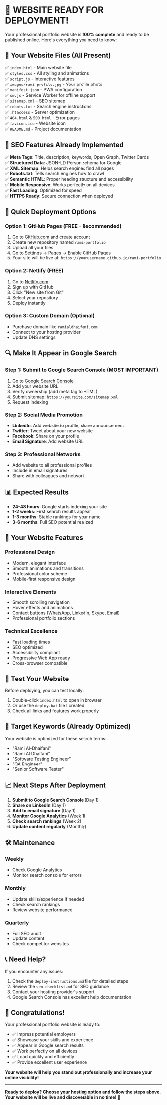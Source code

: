 # 🚀 WEBSITE READY FOR DEPLOYMENT!

Your professional portfolio website is **100% complete** and ready to be published online. Here's everything you need to know:

## 📁 Your Website Files (All Present)

✅ `index.html` - Main website file  
✅ `styles.css` - All styling and animations  
✅ `script.js` - Interactive features  
✅ `images/rami-profile.jpg` - Your profile photo  
✅ `manifest.json` - PWA configuration  
✅ `sw.js` - Service Worker for offline support  
✅ `sitemap.xml` - SEO sitemap  
✅ `robots.txt` - Search engine instructions  
✅ `.htaccess` - Server optimization  
✅ `404.html` & `500.html` - Error pages  
✅ `favicon.ico` - Website icon  
✅ `README.md` - Project documentation  

## 🎯 SEO Features Already Implemented

✅ **Meta Tags**: Title, description, keywords, Open Graph, Twitter Cards  
✅ **Structured Data**: JSON-LD Person schema for Google  
✅ **XML Sitemap**: Helps search engines find all pages  
✅ **Robots.txt**: Tells search engines how to crawl  
✅ **Semantic HTML**: Proper heading structure and accessibility  
✅ **Mobile Responsive**: Works perfectly on all devices  
✅ **Fast Loading**: Optimized for speed  
✅ **HTTPS Ready**: Secure connection when deployed  

## 🚀 Quick Deployment Options

### Option 1: GitHub Pages (FREE - Recommended)
1. Go to [GitHub.com](https://github.com) and create account
2. Create new repository named `rami-portfolio`
3. Upload all your files
4. Go to Settings → Pages → Enable GitHub Pages
5. Your site will be live at: `https://yourusername.github.io/rami-portfolio`

### Option 2: Netlify (FREE)
1. Go to [Netlify.com](https://netlify.com)
2. Sign up with GitHub
3. Click "New site from Git"
4. Select your repository
5. Deploy instantly

### Option 3: Custom Domain (Optional)
- Purchase domain like `ramialdhaifani.com`
- Connect to your hosting provider
- Update DNS settings

## 🔍 Make It Appear in Google Search

### Step 1: Submit to Google Search Console (MOST IMPORTANT)
1. Go to [Google Search Console](https://search.google.com/search-console)
2. Add your website URL
3. Verify ownership (add meta tag to HTML)
4. Submit sitemap: `https://yoursite.com/sitemap.xml`
5. Request indexing

### Step 2: Social Media Promotion
- **LinkedIn**: Add website to profile, share announcement
- **Twitter**: Tweet about your new website
- **Facebook**: Share on your profile
- **Email Signature**: Add website URL

### Step 3: Professional Networks
- Add website to all professional profiles
- Include in email signatures
- Share with colleagues and network

## 📊 Expected Results

- **24-48 hours**: Google starts indexing your site
- **1-2 weeks**: First search results appear
- **1-3 months**: Stable rankings for your name
- **3-6 months**: Full SEO potential realized

## 🎨 Your Website Features

### Professional Design
- Modern, elegant interface
- Smooth animations and transitions
- Professional color scheme
- Mobile-first responsive design

### Interactive Elements
- Smooth scrolling navigation
- Hover effects and animations
- Contact buttons (WhatsApp, LinkedIn, Skype, Email)
- Professional portfolio sections

### Technical Excellence
- Fast loading times
- SEO optimized
- Accessibility compliant
- Progressive Web App ready
- Cross-browser compatible

## 📱 Test Your Website

Before deploying, you can test locally:
1. Double-click `index.html` to open in browser
2. Or use the `deploy.bat` file I created
3. Check all links and features work properly

## 🎯 Target Keywords (Already Optimized)

Your website is optimized for these search terms:
- "Rami Al-Dhaifani"
- "Rami Al Dhaifani" 
- "Software Testing Engineer"
- "QA Engineer"
- "Senior Software Tester"

## 📈 Next Steps After Deployment

1. **Submit to Google Search Console** (Day 1)
2. **Share on LinkedIn** (Day 1)
3. **Add to email signature** (Day 1)
4. **Monitor Google Analytics** (Week 1)
5. **Check search rankings** (Week 2)
6. **Update content regularly** (Monthly)

## 🛠️ Maintenance

### Weekly
- Check Google Analytics
- Monitor search console for errors

### Monthly  
- Update skills/experience if needed
- Check search rankings
- Review website performance

### Quarterly
- Full SEO audit
- Update content
- Check competitor websites

## 📞 Need Help?

If you encounter any issues:
1. Check the `deploy-instructions.md` file for detailed steps
2. Review the `seo-checklist.md` for SEO guidance
3. Contact your hosting provider's support
4. Google Search Console has excellent help documentation

## 🎉 Congratulations!

Your professional portfolio website is ready to:
- ✅ Impress potential employers
- ✅ Showcase your skills and experience
- ✅ Appear in Google search results
- ✅ Work perfectly on all devices
- ✅ Load quickly and efficiently
- ✅ Provide excellent user experience

**Your website will help you stand out professionally and increase your online visibility!**

---

**Ready to deploy? Choose your hosting option and follow the steps above. Your website will be live and discoverable in no time! 🚀** 